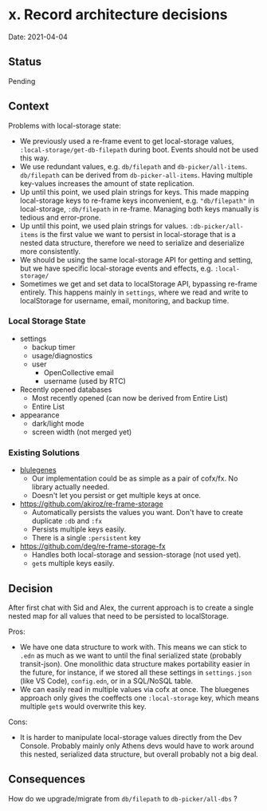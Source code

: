 # x. Record architecture decisions

Date: 2021-04-04

## Status

Pending

## Context

Problems with local-storage state:
- We previously used a re-frame event to get local-storage values, `:local-storage/get-db-filepath` during boot. Events should not be used this way.
- We use redundant values, e.g. `db/filepath` and `db-picker/all-items`. `db/filepath` can be derived from `db-picker-all-items`. Having multiple key-values increases the amount of state replication.
- Up until this point, we used plain strings for keys. This made mapping local-storage keys to re-frame keys inconvenient, e.g. `"db/filepath"`  in local-storage, `:db/filepath` in re-frame. Managing both keys manually is tedious and error-prone.
- Up until this point, we used plain strings for values. `:db-picker/all-items` is the first value we want to persist in local-storage that is a nested data structure, therefore we need to serialize and deserialize more consistently.
- We should be using the same local-storage API for getting and setting, but we have specific local-storage events and effects, e.g. `:local-storage/`
- Sometimes we get and set data to localStorage API, bypassing re-frame entirely. This happens mainly in `settings`, where we read and write to localStorage for username, email, monitoring, and backup time.

### Local Storage State

* settings
    * backup timer
    * usage/diagnostics
    * user
      * OpenCollective email
      * username (used by RTC)
* Recently opened databases
    * Most recently opened (can now be derived from Entire List)
    * Entire List
* appearance
  * dark/light mode
  * screen width (not merged yet)
    

### Existing Solutions

- [blulegenes](shttps://sourcegraph.com/github.com/intermine/bluegenes@dev/-/blob/src/cljs/bluegenes/effects.cljs?L15-29&subtree=true)
  - Our implementation could be as simple as a pair of cofx/fx. No library actually needed.
  - Doesn't let you persist or get multiple keys at once.
- https://github.com/akiroz/re-frame-storage
  - Automatically persists the values you want. Don't have to create duplicate `:db` and `:fx`
  - Persists multiple keys easily.
  - There is a single `:persistent` key
- https://github.com/deg/re-frame-storage-fx 
  - Handles both local-storage and session-storage (not used yet).
  - `get`s multiple keys easily.



## Decision

After first chat with Sid and Alex, the current approach is to create a single nested map for all values that need to be persisted to localStorage.

Pros:

- We have one data structure to work with. This means we can stick to `.edn` as much as we want to until the final serialized state (probably transit-json). One monolithic data structure makes portability easier in the future, for instance, if we stored all these settings in `settings.json` (like VS Code), `config.edn`, or in a SQL/NoSQL table.
- We can easily read in multiple values via cofx at once. The bluegenes approach only gives the coeffects one `:local-storage` key, which means multiple `get`s would overwrite this key.

Cons:

- It is harder to manipulate local-storage values directly from the Dev Console. Probably mainly only Athens devs would have to work around this nested, serialized data structure, but overall probably not a big deal.

## Consequences

How do we upgrade/migrate from `db/filepath` to `db-picker/all-dbs` ?
